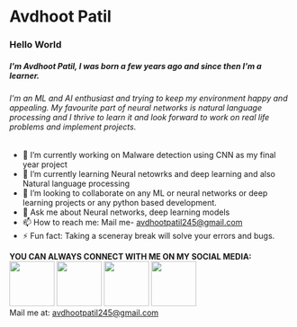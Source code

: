 # Avdhoot Patil

### Hello World
##### I'm Avdhoot Patil, I was born a few years ago and since then I'm a learner. 
###### I'm an ML and AI enthusiast and trying to keep my environment happy and appealing. My favourite part of  neural networks is natural language processing and I thrive to learn it and look forward to work on real life problems and implement projects.



* 🔭 I’m currently working on Malware detection using CNN as my final year project
* 🌱 I’m currently learning Neural netowrks and deep learning  and also Natural language processing
* 👯 I’m looking to collaborate on any ML or neural networks or deep learning projects or any python based development.
* 💬 Ask me about Neural networks, deep learning models 
* 📫 How to reach me: Mail me- avdhootpatil245@gmail.com 
* ⚡ Fun fact: Taking a sceneray break will solve your errors and bugs.

**YOU CAN ALWAYS CONNECT WITH ME ON MY SOCIAL MEDIA:**<br>
<a href="https://www.instagram.com/awwdudee_/"><img src ="https://media1.giphy.com/media/SwyH7oWi2vhkOjCwiJ/200.gif" width=80 height=80></a>
<a href="https://github.com/avdhoot0303"><img src = "https://octodex.github.com/images/daftpunktocat-guy.gif" width =80 height =80 ></a>
<a href = "https://www.linkedin.com/in/avdhoot-patil-419689148/"><img src = "https://i1.wp.com/www.owlishcommunications.com/thewisdomzone/wp-content/uploads/LINKEDIN-LOGO-2-Animated-Pulsating.gif?fit=500%2C500&ssl=1=" width=80 height=80 ></a>
<a href = "https://twitter.com/imightsayjokes"><img src = "https://media0.giphy.com/media/M9O6ePwNJ58UMF1Rvq/giphy.gif" width = 80 height = 80 ></a>
<br> Mail me at: avdhootpatil245@gmail.com
<!--
**avdhoot0303/avdhoot0303** is a ✨ _special_ ✨ repository because its `README.md` (this file) appears on your GitHub profile.

Here are some ideas to get you started:

